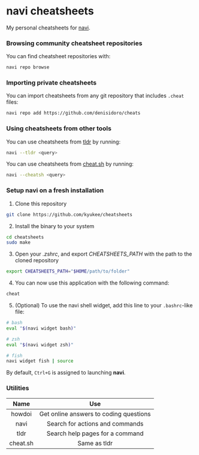 # navi cheatsheets

My personal cheatsheets for [navi](https://github.com/denisidoro/navi).

### Browsing community cheatsheet repositories

You can find cheatsheet repositories with:
```sh
navi repo browse
```

### Importing private cheatsheets

You can import cheatsheets from any git repository that includes `.cheat` files:
```sh
navi repo add https://github.com/denisidoro/cheats
```

### Using cheatsheets from other tools

You can use cheatsheets from [tldr](https://github.com/tldr-pages/tldr) by running:
```sh
navi --tldr <query>
```

You can use cheatsheets from [cheat.sh](https://github.com/chubin/cheat.sh) by running:
```sh
navi --cheatsh <query>
```

### Setup navi on a fresh installation

1. Clone this repository

  ```sh
  git clone https://github.com/kyukee/cheatsheets
  ```

2. Install the binary to your system

  ```sh
  cd cheatsheets
  sudo make
  ```

3. Open your *.zshrc*, and export *CHEATSHEETS_PATH* with the path to the cloned repository

  ```sh
  export CHEATSHEETS_PATH="$HOME/path/to/folder"
  ```

4. You can now use this application with the following command:

  ```sh
  cheat
  ```

5. (Optional) To use the navi shell widget, add this line to your `.bashrc`-like file:

  ```sh
  # bash
  eval "$(navi widget bash)"

  # zsh
  eval "$(navi widget zsh)"

  # fish
  navi widget fish | source
  ```

  By default, `Ctrl+G` is assigned to launching **navi**.

### Utilities

| Name     | Use                                    |
|:--------:|:--------------------------------------:|
| howdoi   | Get online answers to coding questions |
| navi     | Search for actions and commands        |
| tldr     | Search help pages for a command        |
| cheat.sh | Same as tldr                           |
